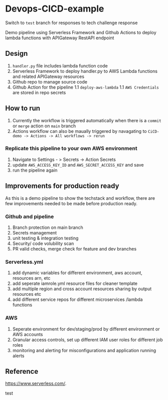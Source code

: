 # Devops-CICD-example

Switch to `test` branch for responses to tech challenge response

Demo pipeline using Serverless Framework and Github Actions to deploy lambda functions with APIGateway RestAPI endpoint

## Design 
1. ```handler.py``` file includes lambda function code
1. Serverless Framework to deploy handler.py to AWS Lambda functions and related APIGateway resources
1. Github repo to manage source code
1. Github Action for the pipeline
    1.1 ```deploy-aws-lambda```
    1.1 ```AWS Credentials``` are stored in repo secrets

## How to run

1. Currently the workflow is triggered automatically when there is a `commit` or `merge` action on ```main``` branch
2. Actions workflow can also be maually triggered by navagating to `CiCD-demo -> Actions -> All workflows -> rerun`

### Replicate this pipeline to your own AWS environment
1. Navigate to Settings - > Secrets -> Action Secrets
2. update `AWS_ACCESS_KEY_ID` and `AWS_SECRET_ACCESS_KEY` and save
3. run the pipeline again 

## Improvements for production ready

As this is a demo pipeline to show the techstack and workflow, there are few improvements needed to be made before production ready.
### Github and pipeline
1. Branch protection on main branch
2. Secrets management
3. unit testing & integration testing
4. Security/ code volubility scan 
5. PR valid checks, merge check for feature and dev branches

### Serverless.yml
1. add dynamic variables for different environment, aws account, resources arn, etc
2. add seperate iamrole.yml resource files for cleaner template
3. add multiple region and cross account resources sharing by output resources etc
4. add different service repos for different microservices /lambda functions

### AWS 
1. Seperate environment for dev/staging/prod by different environment or AWS accounts
2. Granular access controls, set up different IAM user roles for different job roles
3. monitoring and alerting for misconfigurations and application running alerts

## Reference
https://www.serverless.com/.

test
